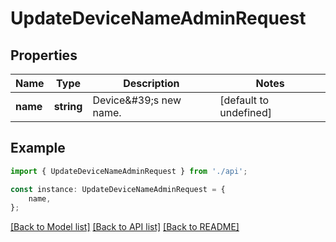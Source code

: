 # UpdateDeviceNameAdminRequest


## Properties

Name | Type | Description | Notes
------------ | ------------- | ------------- | -------------
**name** | **string** | Device\&#39;s new name. | [default to undefined]

## Example

```typescript
import { UpdateDeviceNameAdminRequest } from './api';

const instance: UpdateDeviceNameAdminRequest = {
    name,
};
```

[[Back to Model list]](../README.md#documentation-for-models) [[Back to API list]](../README.md#documentation-for-api-endpoints) [[Back to README]](../README.md)
